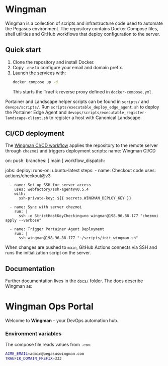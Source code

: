 # Wingman

Wingman is a collection of scripts and infrastructure code used to automate the Pegasus environment. The repository contains Docker Compose files, shell utilities and GitHub workflows that deploy configuration to the server.

## Quick start

1. Clone the repository and install Docker.
2. Copy `.env` to configure your email and domain prefix.
3. Launch the services with:
   ```bash
   docker compose up -d
   ```
   This starts the Traefik reverse proxy defined in `docker-compose.yml`.

Portainer and Landscape helper scripts can be found in `scripts/` and `devops/scripts/`.
Run `scripts/executable_deploy_edge_agent.sh` to deploy the Portainer Edge Agent and `devops/scripts/executable_register-landscape-client.sh` to register a host with Canonical Landscape.

## CI/CD deployment

The [Wingman CI/CD workflow](.github/workflows/wingman.yml) applies the repository to the remote server through `chezmoi` and triggers deployment scripts:
name: Wingman CI/CD

on:
  push:
    branches: [ main ]
  workflow_dispatch:

jobs:
  deploy:
    runs-on: ubuntu-latest
    steps:
      - name: Checkout code
        uses: actions/checkout@v3

      - name: Set up SSH for server access
        uses: webfactory/ssh-agent@v0.5.4
        with:
          ssh-private-key: ${{ secrets.WINGMAN_DEPLOY_KEY }}

      - name: Sync with server chezmoi
        run: |
          ssh -o StrictHostKeyChecking=no wingman@198.96.88.177 "chezmoi apply --verbose"

      - name: Trigger Portainer Agent Deployment
        run: |
          ssh wingman@198.96.88.177 "~/scripts/init_wingman.sh"
When changes are pushed to `main`, GitHub Actions connects via SSH and runs the initialization script on the server.

## Documentation

Further documentation lives in the [`docs/`](docs/index.md) folder. The docs describe Wingman as:
# Wingman Ops Portal

Welcome to **Wingman** – your DevOps automation hub.


### Environment variables

The compose file reads values from `.env`:
```bash
ACME_EMAIL=admin@pegasuswingman.com
TRAEFIK_DOMAIN_PREFIX=333
```
